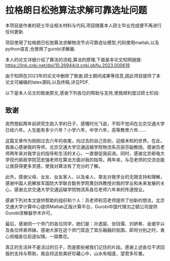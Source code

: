# 拉格朗日松弛算法求解可靠选址问题
本项目是作者的硕士毕业相关材料与代码,项目随着本人硕士毕业完成便不再进行任何更新. 

项目使用了拉格朗日松弛算法求解物流节点可靠选址模型,代码使用matlab,以及python语言,也使用了gurobi求解器.

本人的论文详细介绍了算法的流程,算法的原理,下面是本论文知网链接: https://link.cnki.net/doi/10.26944/d.cnki.gbfju.2023.000618

由于知网在2023年的论文中删除了致谢,硕士期间成果等信息,因此项目提供了本论文可编辑的latex源码,以及终稿,详见PDF.

以下是本人论文的致谢原文,感谢下列各位的帮助与支持,使我顺利度过硕士阶段:

## 致谢
突然想起两年前研究生刚入学的日子，感慨时光飞逝，不知不觉间在北京交通大学已经六年。人生能有多少六年？小学六年，中学六年，高等教育六年……

这篇文章作为刚刚过去六年的收尾，向过去的自己告别，迎接未知的世界。在此，我衷心感谢我的导师，北京交通大学交通运输学院物流系员丽芬副教授。感谢员老师两年来对我学业的指导和生活的关心，一直督促我前进。同时，感谢北京邮电大学现代邮政学院范宏强老师在算法方面对我的指导。两年来，与范老师的交流总能让我获得更多灵感，使我对算法有了充分的了解。

此外，感谢父母、女友、女友家人、以及亲人、挚友对我学业的无限支持和理解，感谢中国人民解放军国防大学联合勤务学院黄剑炜教授对我的学业和未来发展的关心，感谢北京交通大学交通运输学院物流系各位老师六年来的传道授业。

感谢下列对本文提供帮助的组织和个人：员老师和范老师提供了创新的想法，北京交通大学计算中心提供Matlab正版计算平台，Gurobi中国代理刃之砺公司提供Gurobi求解器学术许可。

最后，感谢同一个师门的各位同学，她们是：孙逸宸、张钰儒、刘妍希、金珉宇以及各位师弟师妹。感谢大家在这个师门营造了其乐融融的氛围，即将分别之时，衷心祝福各位前途似锦，一路繁花。

真正的生活并不是活过的日子，而是那些被我们记住的片段。感谢上述各位不求回报的支持与帮助，我会将这些美好珍藏心中，山水有相逢，望君多珍重。